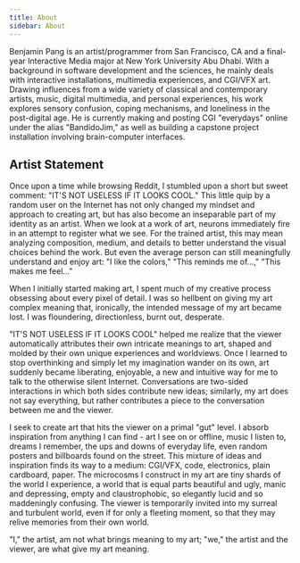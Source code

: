 ```yaml
---
title: About
sidebar: About
---
```


Benjamin Pang is an artist/programmer from San Francisco, CA and a final-year Interactive Media major at New York University Abu Dhabi. With a background in software development and the sciences, he mainly deals with interactive installations, multimedia experiences, and CGI/VFX art. Drawing influences from a wide variety of classical and contemporary artists, music, digital multimedia, and personal experiences, his work explores sensory confusion, coping mechanisms, and loneliness in the post-digital age. He is currently making and posting CGI "everydays" online under the alias "BandidoJim," as well as building a capstone project installation involving brain-computer interfaces.


## Artist Statement

Once upon a time while browsing Reddit, I stumbled upon a short but sweet comment: "IT'S NOT USELESS IF IT LOOKS COOL." This little quip by a random user on the Internet has not only changed my mindset and approach to creating art, but has also become an inseparable part of my identity as an artist. When we look at a work of art, neurons immediately fire in an attempt to register what we see. For the trained artist, this may mean analyzing composition, medium, and details to better understand the visual choices behind the work. But even the average person can still meaningfully understand and enjoy art: "I like the colors," "This reminds me of…," "This makes me feel…"

When I initially started making art, I spent much of my creative process obsessing about every pixel of detail. I was so hellbent on giving my art complex meaning that, ironically, the intended message of my art became lost. I was floundering, directionless, burnt out, desperate.

"IT'S NOT USELESS IF IT LOOKS COOL" helped me realize that the viewer automatically attributes their own intricate meanings to art, shaped and molded by their own unique experiences and worldviews. Once I learned to stop overthinking and simply let my imagination wander on its own, art suddenly became liberating, enjoyable, a new and intuitive way for me to talk to the otherwise silent Internet. Conversations are two-sided interactions in which both sides contribute new ideas; similarly, my art does not say everything, but rather contributes a piece to the conversation between me and the viewer.

I seek to create art that hits the viewer on a primal "gut" level. I absorb inspiration from anything I can find - art I see on or offline, music I listen to, dreams I remember, the ups and downs of everyday life, even random posters and billboards found on the street. This mixture of ideas and inspiration finds its way to a medium: CGI/VFX, code, electronics, plain cardboard, paper. The microcosms I construct in my art are tiny shards of the world I experience, a world that is equal parts beautiful and ugly, manic and depressing, empty and claustrophobic, so elegantly lucid and so maddeningly confusing. The viewer is temporarily invited into my surreal and turbulent world, even if for only a fleeting moment, so that they may relive memories from their own world.

"I," the artist, am not what brings meaning to my art; "we," the artist and the viewer, are what give my art meaning.
